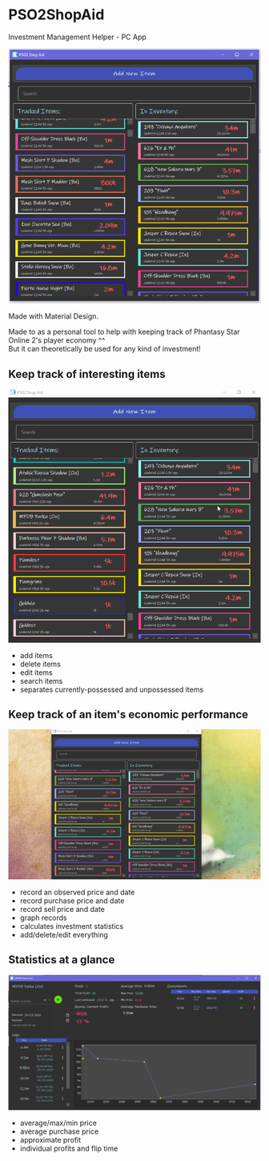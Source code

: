 # PSO2ShopAid
Investment Management Helper - PC App

![](examples/main-page.png)

Made with Material Design.  
  
Made to as a personal tool to help with keeping track of Phantasy Star Online 2's player economy ^^  
But it can theoretically be used for any kind of investment!  

## Keep track of interesting items
![](examples/add-example.gif)  
- add items
- delete items
- edit items
- search items
- separates currently-possessed and unpossessed items

## Keep track of an item's economic performance
![](examples/item-example.gif)  
- record an observed price and date
- record purchase price and date
- record sell price and date
- graph records
- calculates investment statistics
- add/delete/edit everything

## Statistics at a glance
![](examples/item-page.png) 
- average/max/min price
- average purchase price
- approximate profit 
- individual profits and flip time 
